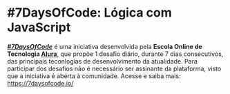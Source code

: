 # #7DaysOfCode: Lógica com JavaScript
***[#7DaysOfCode](https://7daysofcode.io/)*** é uma iniciativa desenvolvida pela **Escola Online de Tecnologia [Alura](https://www.alura.com.br/)**, que propõe 1 desafio diário, durante 7 dias consecutivos, das principais teconlogias de desenvolvimento da atualidade. Para participar dos desafios não é necessário ser assinante da plataforma, visto que a iniciativa é aberta à comunidade. Acesse e saiba mais: https://7daysofcode.io/
